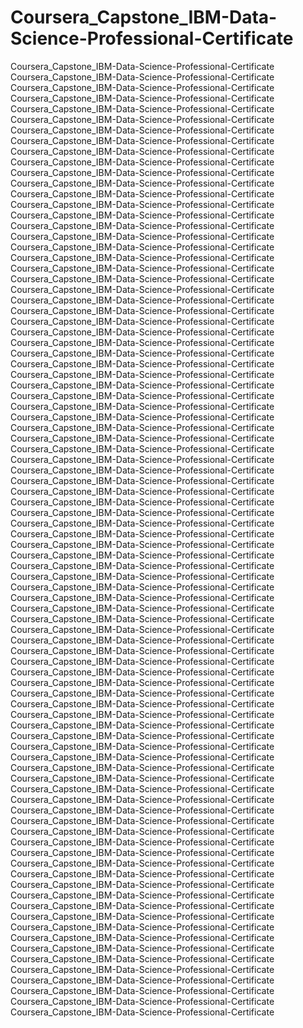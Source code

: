 # Coursera_Capstone_IBM-Data-Science-Professional-Certificate

 Coursera_Capstone_IBM-Data-Science-Professional-Certificate
 Coursera_Capstone_IBM-Data-Science-Professional-Certificate Coursera_Capstone_IBM-Data-Science-Professional-Certificate Coursera_Capstone_IBM-Data-Science-Professional-Certificate Coursera_Capstone_IBM-Data-Science-Professional-Certificate Coursera_Capstone_IBM-Data-Science-Professional-Certificate Coursera_Capstone_IBM-Data-Science-Professional-Certificate Coursera_Capstone_IBM-Data-Science-Professional-Certificate Coursera_Capstone_IBM-Data-Science-Professional-Certificate Coursera_Capstone_IBM-Data-Science-Professional-Certificate Coursera_Capstone_IBM-Data-Science-Professional-Certificate Coursera_Capstone_IBM-Data-Science-Professional-Certificate Coursera_Capstone_IBM-Data-Science-Professional-Certificate Coursera_Capstone_IBM-Data-Science-Professional-Certificate Coursera_Capstone_IBM-Data-Science-Professional-Certificate Coursera_Capstone_IBM-Data-Science-Professional-Certificate Coursera_Capstone_IBM-Data-Science-Professional-Certificate Coursera_Capstone_IBM-Data-Science-Professional-Certificate Coursera_Capstone_IBM-Data-Science-Professional-Certificate Coursera_Capstone_IBM-Data-Science-Professional-Certificate Coursera_Capstone_IBM-Data-Science-Professional-Certificate Coursera_Capstone_IBM-Data-Science-Professional-Certificate Coursera_Capstone_IBM-Data-Science-Professional-Certificate Coursera_Capstone_IBM-Data-Science-Professional-Certificate Coursera_Capstone_IBM-Data-Science-Professional-Certificate Coursera_Capstone_IBM-Data-Science-Professional-Certificate Coursera_Capstone_IBM-Data-Science-Professional-Certificate Coursera_Capstone_IBM-Data-Science-Professional-Certificate Coursera_Capstone_IBM-Data-Science-Professional-Certificate Coursera_Capstone_IBM-Data-Science-Professional-Certificate Coursera_Capstone_IBM-Data-Science-Professional-Certificate Coursera_Capstone_IBM-Data-Science-Professional-Certificate Coursera_Capstone_IBM-Data-Science-Professional-Certificate Coursera_Capstone_IBM-Data-Science-Professional-Certificate Coursera_Capstone_IBM-Data-Science-Professional-Certificate Coursera_Capstone_IBM-Data-Science-Professional-Certificate Coursera_Capstone_IBM-Data-Science-Professional-Certificate Coursera_Capstone_IBM-Data-Science-Professional-Certificate Coursera_Capstone_IBM-Data-Science-Professional-Certificate Coursera_Capstone_IBM-Data-Science-Professional-Certificate Coursera_Capstone_IBM-Data-Science-Professional-Certificate Coursera_Capstone_IBM-Data-Science-Professional-Certificate Coursera_Capstone_IBM-Data-Science-Professional-Certificate Coursera_Capstone_IBM-Data-Science-Professional-Certificate Coursera_Capstone_IBM-Data-Science-Professional-Certificate Coursera_Capstone_IBM-Data-Science-Professional-Certificate Coursera_Capstone_IBM-Data-Science-Professional-Certificate Coursera_Capstone_IBM-Data-Science-Professional-Certificate Coursera_Capstone_IBM-Data-Science-Professional-Certificate Coursera_Capstone_IBM-Data-Science-Professional-Certificate Coursera_Capstone_IBM-Data-Science-Professional-Certificate Coursera_Capstone_IBM-Data-Science-Professional-Certificate Coursera_Capstone_IBM-Data-Science-Professional-Certificate Coursera_Capstone_IBM-Data-Science-Professional-Certificate Coursera_Capstone_IBM-Data-Science-Professional-Certificate Coursera_Capstone_IBM-Data-Science-Professional-Certificate Coursera_Capstone_IBM-Data-Science-Professional-Certificate Coursera_Capstone_IBM-Data-Science-Professional-Certificate Coursera_Capstone_IBM-Data-Science-Professional-Certificate Coursera_Capstone_IBM-Data-Science-Professional-Certificate Coursera_Capstone_IBM-Data-Science-Professional-Certificate Coursera_Capstone_IBM-Data-Science-Professional-Certificate Coursera_Capstone_IBM-Data-Science-Professional-Certificate Coursera_Capstone_IBM-Data-Science-Professional-Certificate Coursera_Capstone_IBM-Data-Science-Professional-Certificate Coursera_Capstone_IBM-Data-Science-Professional-Certificate Coursera_Capstone_IBM-Data-Science-Professional-Certificate Coursera_Capstone_IBM-Data-Science-Professional-Certificate Coursera_Capstone_IBM-Data-Science-Professional-Certificate Coursera_Capstone_IBM-Data-Science-Professional-Certificate Coursera_Capstone_IBM-Data-Science-Professional-Certificate Coursera_Capstone_IBM-Data-Science-Professional-Certificate Coursera_Capstone_IBM-Data-Science-Professional-Certificate Coursera_Capstone_IBM-Data-Science-Professional-Certificate Coursera_Capstone_IBM-Data-Science-Professional-Certificate Coursera_Capstone_IBM-Data-Science-Professional-Certificate Coursera_Capstone_IBM-Data-Science-Professional-Certificate Coursera_Capstone_IBM-Data-Science-Professional-Certificate Coursera_Capstone_IBM-Data-Science-Professional-Certificate Coursera_Capstone_IBM-Data-Science-Professional-Certificate Coursera_Capstone_IBM-Data-Science-Professional-Certificate Coursera_Capstone_IBM-Data-Science-Professional-Certificate Coursera_Capstone_IBM-Data-Science-Professional-Certificate Coursera_Capstone_IBM-Data-Science-Professional-Certificate Coursera_Capstone_IBM-Data-Science-Professional-Certificate Coursera_Capstone_IBM-Data-Science-Professional-Certificate Coursera_Capstone_IBM-Data-Science-Professional-Certificate Coursera_Capstone_IBM-Data-Science-Professional-Certificate Coursera_Capstone_IBM-Data-Science-Professional-Certificate Coursera_Capstone_IBM-Data-Science-Professional-Certificate
